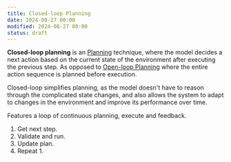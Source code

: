 ```yaml
---
title: Closed-loop Planning
date: 2024-08-27 00:00
modified: 2024-08-27 00:00
status: draft
---
```


**Closed-loop planning** is an [Planning](planning.md) technique, where the model decides a next action based on the current state of the environment after executing the previous step. As opposed to [Open-loop Planning](open-loop-planning.md) where the entire action sequence is planned before execution.

Closed-loop simplifies planning, as the model doesn't have to reason through the complicated state changes, and also allows the system to adapt to changes in the environment and improve its performance over time.

Features a loop of continuous planning, execute and feedback.

1. Get next step.
2. Validate and run.
3. Update plan.
4. Repeat 1.
